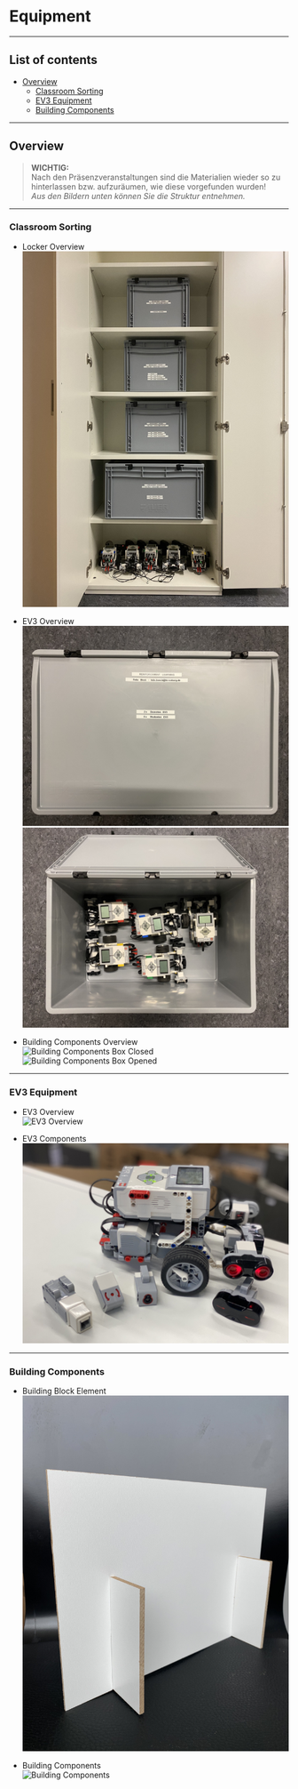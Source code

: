# Equipment

---

## List of contents

* [Overview](#overview)
  * [Classroom Sorting](#classroom-sorting)
  * [EV3 Equipment](#ev3-equipment)
  * [Building Components](#building-components)

---

## Overview

> **WICHTIG:**  
> Nach den Präsenzveranstaltungen sind die Materialien wieder so zu hinterlassen bzw. aufzuräumen, wie diese vorgefunden wurden!  
  *Aus den Bildern unten können Sie die Struktur entnehmen.*


---


### Classroom Sorting

* Locker Overview   
![Locker Overview](overview/locker.jpg "Locker Overview")   

* EV3 Overview   
![EV3 Box Closed](overview/box_ev3_closed.jpg "EV3 Box Closed")  
![EV3 Box Opened](overview/box_ev3_opened.jpg "EV3 Box Opened")  

* Building Components Overview   
![Building Components Box Closed](overview/box_building_components_closed.jpg "Building Components Box Closed")  
![Building Components Box Opened](overview/box_building_components_opened.jpg "Building Components Box Opened")  


---


### EV3 Equipment

* EV3 Overview   
![EV3 Overview](ev3/ev3_all.jpg "EV3 Overview") 

* EV3 Components   
![EV3 Components](ev3/ev3_components.jpg "EV3 Components") 


---


### Building Components

* Building Block Element   
![Building Block Element](building_components/building_block_element.jpg "Building Block Element") 

* Building Components   
![Building Components](building_components/building_components.jpg "Building Components") 